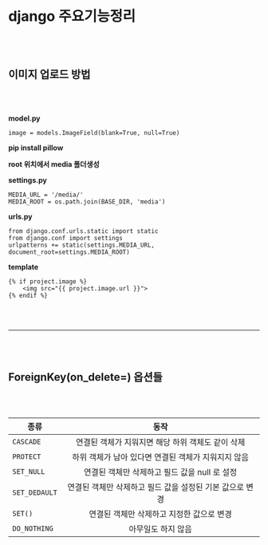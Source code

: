 
# django 주요기능정리
<br><br>
## 이미지 업로드 방법
<br><br>

**model.py**

	image = models.ImageField(blank=True, null=True)


**pip install pillow**


**root 위치에서 media 폴더생성**


**settings.py**

	MEDIA_URL = '/media/'
	MEDIA_ROOT = os.path.join(BASE_DIR, 'media')


**urls.py**

	from django.conf.urls.static import static
	from django.conf import settings
	urlpatterns += static(settings.MEDIA_URL, document_root=settings.MEDIA_ROOT)
		

**template** 

	{% if project.image %}
		<img src="{{ project.image.url }}">
	{% endif %}


<br><br>
<hr/>
<br><br>


## ForeignKey(on_delete=) 옵션들
<br><br>

종류 | 동작 | 
---|:---:|
`CASCADE` | 연결된 객체가 지워지면 해당 하위 객체도 같이 삭제
`PROTECT` | 하위 객체가 남아 있다면 연결된 객체가 지워지지 않음
`SET_NULL` | 연결된 객체만 삭제하고 필드 값을 null 로 설정
`SET_DEDAULT` | 연결된 객체만 삭제하고 필드 값을 설정된 기본 값으로 변경
`SET()` | 연결된 객체만 삭제하고 지정한 값으로 변경
`DO_NOTHING` | 아무일도 하지 않음
<br>


